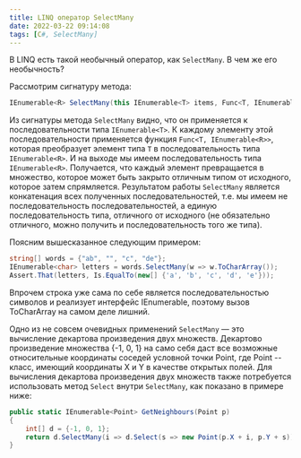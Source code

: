 ```yaml
---
title: LINQ оператор SelectMany
date: 2022-03-22 09:14:08
tags: [C#, SelectMany]
---
```


В LINQ есть такой необычный оператор, как ```SelectMany```. В чем же его необычность?

Рассмотрим сигнатуру метода:

``` csharp
IEnumerable<R> SelectMany(this IEnumerable<T> items, Func<T, IEnumerable<R>> f)
```

Из сигнатуры метода ```SelectMany``` видно, что он применяется к последовательности типа ```IEnumerable<T>```. К каждому элементу этой последовательности применяется функция ```Func<T, IEnumerable<R>>```, которая преобразует элемент типа ```T``` в последовательность типа ```IEnumerable<R>```. И на выходе мы имеем последовательность типа ```IEnumerable<R>```. Получается, что каждый элемент превращается в множество, которое может быть закрыто отличным типом от исходного, которое затем спрямляется. Результатом работы ```SelectMany``` является конкатенация всех полученных последовательностей, т.е. мы имеем не последовательность последовательностей, а единую последовательность типа, отличного от исходного (не обязательно отличного, можно получить и последовательность того же типа).

Поясним вышесказанное следующим примером:

``` csharp
string[] words = {"ab", "", "c", "de"};
IEnumerable<char> letters = words.SelectMany(w => w.ToCharArray());
Assert.That(letters, Is.EqualTo(new[] {'a', 'b', 'c', 'd', 'e'}));
```

Впрочем строка уже сама по себе является последовательностью символов и реализует интерфейс IEnumerable<char>, поэтому вызов ToCharArray на самом деле лишний.

Одно из не совсем очевидных применений ```SelectMany``` — это вычисление декартова произведения двух множеств. Декартово произведение множества {-1, 0, 1} на само себя даст все возможные относительные координаты соседей условной точки Point, где Point -- класс, имеющий координаты X и Y в качестве открытых полей. Для вычисления декартова произведения двух множеств также потребуется использовать метод ```Select``` внутри ```SelectMany```, как показано в примере ниже:

``` csharp
public static IEnumerable<Point> GetNeighbours(Point p)
{
    int[] d = {-1, 0, 1};
    return d.SelectMany(i => d.Select(s => new Point(p.X + i, p.Y + s)));
}
```